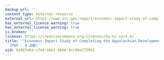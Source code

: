 ```yaml
---
backup_url: ''
content_type: external-resource
external_url: https://www.arc.gov/report/economic-impact-study-of-completing-the-appalachian-development-highway-system/
has_external_licence_warning: true
has_external_license_warning: true
is_broken: ''
license: https://creativecommons.org/licenses/by-nc-sa/4.0/
title: '"Economic Impact Study of Completing the Appalachian Development Highway System."
  (PDF - 4.2MB)'
uid: 6e887e6a-cf4d-46b2-96b6-4cc96a775961
---
```

